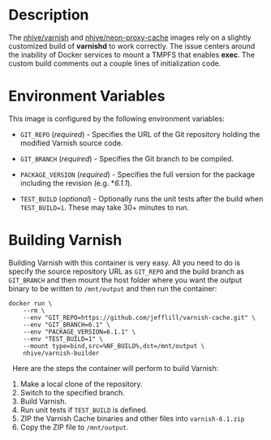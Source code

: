 # Description

The [nhive/varnish](https://hub.docker.com/r/nhive/varnish/) and [nhive/neon-proxy-cache](https://hub.docker.com/r/nhive/neon-proxy-cache/) images rely on a slightly customized build of **varnishd** to work correctly.  The issue centers around the inability of Docker services to mount a TMPFS that enables **exec**.  The custom build comments out a couple lines of initialization code.

# Environment Variables

This image is configured by the following environment variables:

* `GIT_REPO` (*required*) - Specifies the URL of the Git repository holding the modified Varnish source code.

* `GIT_BRANCH` (*required*) - Specifies the Git branch to be compiled.

* `PACKAGE_VERSION` (*required*) - Specifies the full version for the package including the revision (e.g. **6.1.1*).

* `TEST_BUILD` (*optional*) - Optionally runs the unit tests after the build when `TEST_BUILD=1`.  These may take 30+ minutes to run.

# Building Varnish

Building Varnish with this container is very easy.  All you need to do is specify the source repository URL as `GIT_REPO` and the build branch as `GIT_BRANCH` and then mount the host folder where you want the output binary to be written to `/mnt/output` and then run the container:

```
docker run \
    --rm \
    --env "GIT_REPO=https://github.com/jefflill/varnish-cache.git" \
    --env "GIT_BRANCH=6.1" \
    --env "PACKAGE_VERSION=6.1.1" \
    --env "TEST_BUILD=1" \
    --mount type=bind,src=%NF_BUILD%,dst=/mnt/output \
    nhive/varnish-builder
```
&nbsp;
Here are the steps the container will perform to build Varnish:

1. Make a local clone of the repository.
2. Switch to the specified branch.
3. Build Varnish.
4. Run unit tests if `TEST_BUILD` is defined.
5. ZIP the Varnish Cache binaries and other files into `varnish-6.1.zip`
6. Copy the ZIP file to `/mnt/output`.
